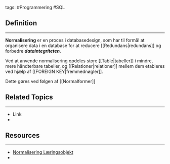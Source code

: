 tags: #Programmering #SQL

## Definition 
---
**Normalisering** er en proces i databasedesign, som har til formål at organisere data i en database for at reducere [[Redundans|redundans]] og forbedre **_dataintegriteten_**. 

Ved at anvende normalisering opdeles store [[Table|tabeller]] i mindre, mere håndterbare tabeller, og [[Relationer|relationer]] mellem dem etableres ved hjælp af [[FOREIGN KEY|fremmednøgler]].

Dette gøres ved følgen af [[Normalformer]]
## Related Topics
---
- Link
- 

## Resources
---
- [Normalisering Læringsobjekt](https://scorm.itslearning.com/data/3289/C20150/ims_import_10/scormcontent/index.html#/lessons/JxQkWzWsRc3XRqnLrSfqEYTATRO-N2m3)
- 